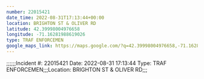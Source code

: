 ```yaml
---
number: 22015421
date_time: 2022-08-31T17:13:44+00:00
location: BRIGHTON ST & OLIVER RD
latitude: 42.39998004976658
longitude: -71.16281988619026
type: TRAF ENFORCEMEN
google_maps_link: https://maps.google.com/?q=42.39998004976658,-71.16281988619026
---
```


;;;;;;Incident #: 22015421  Date: 2022-08-31 17:13:44   Type: TRAF ENFORCEMEN;;;Location: BRIGHTON ST & OLIVER RD;;;
